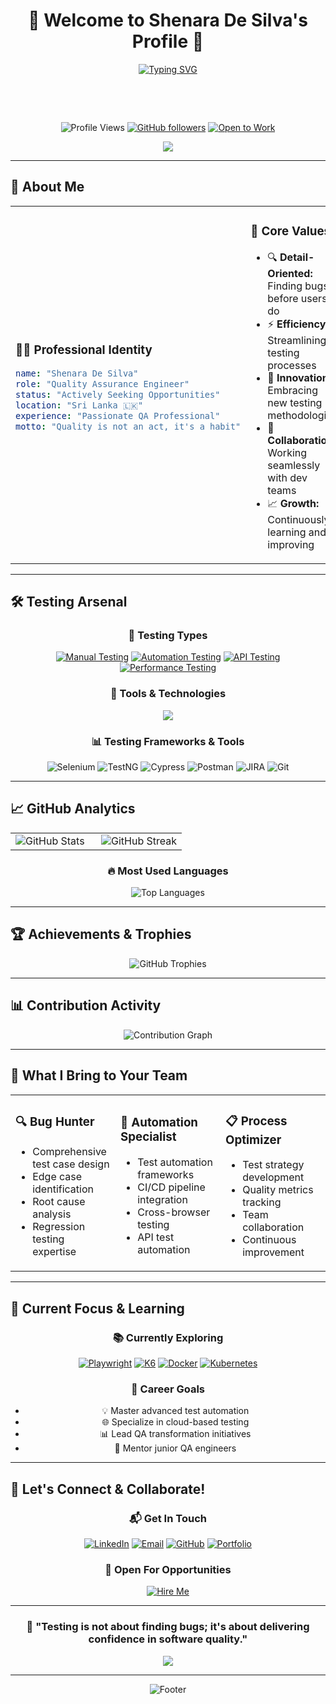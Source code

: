 # <div align="center">🚀 Welcome to Shenara De Silva's Profile 🚀</div>

<div align="center">

[![Typing SVG](https://readme-typing-svg.demolab.com?font=JetBrains+Mono&size=28&duration=3000&pause=1000&color=00D9FF&center=true&vCenter=true&multiline=true&repeat=false&width=800&height=100&lines=Quality+Assurance+Engineer;Breaking+Bugs%2C+Building+Excellence;Automation+%7C+Manual+Testing+%7C+Performance)](https://git.io/typing-svg)

&nbsp;
&nbsp;
&nbsp;
&nbsp;

&nbsp;
&nbsp;

![Profile Views](https://komarev.com/ghpvc/?username=Shenara-De-Silva&color=00d9ff&style=for-the-badge&label=PROFILE+VIEWS)
[![GitHub followers](https://img.shields.io/github/followers/Shenara-De-Silva?style=for-the-badge&color=00d9ff&labelColor=1a1a1a)](https://github.com/Shenara-De-Silva)
[![Open to Work](https://img.shields.io/badge/OPEN%20TO%20WORK-YES-brightgreen?style=for-the-badge&logo=briefcase&logoColor=white)](mailto:shenara.desilva@gmail.com)


<img src="https://capsule-render.vercel.app/api?type=waving&color=gradient&height=100&section=header&text=&fontSize=16&fontAlignY=40&animation=twinkling"/>

</div>

---

## 🎯 **About Me**

<div align="center">
<table>
<tr>
<td width="50%">

### 👨‍💻 **Professional Identity**
```yaml
name: "Shenara De Silva"
role: "Quality Assurance Engineer"
status: "Actively Seeking Opportunities"
location: "Sri Lanka 🇱🇰"
experience: "Passionate QA Professional"
motto: "Quality is not an act, it's a habit"
```

</td>
<td width="50%">

### 🌟 **Core Values**
- 🔍 **Detail-Oriented:** Finding bugs before users do
- ⚡ **Efficiency:** Streamlining testing processes
- 🚀 **Innovation:** Embracing new testing methodologies
- 🤝 **Collaboration:** Working seamlessly with dev teams
- 📈 **Growth:** Continuously learning and improving

</td>
</tr>
</table>
</div>

---

## 🛠️ **Testing Arsenal**

<div align="center">

### 🎨 **Testing Types**
[![Manual Testing](https://img.shields.io/badge/Manual%20Testing-Expert-FF6B6B?style=for-the-badge&logo=magnifying-glass&logoColor=white)](https://github.com/Shenara-De-Silva)
[![Automation Testing](https://img.shields.io/badge/Automation%20Testing-Advanced-4ECDC4?style=for-the-badge&logo=robot&logoColor=white)](https://github.com/Shenara-De-Silva)
[![API Testing](https://img.shields.io/badge/API%20Testing-Proficient-45B7D1?style=for-the-badge&logo=api&logoColor=white)](https://github.com/Shenara-De-Silva)
[![Performance Testing](https://img.shields.io/badge/Performance%20Testing-Intermediate-FFA07A?style=for-the-badge&logo=speedtest&logoColor=white)](https://github.com/Shenara-De-Silva)

### 🔧 **Tools & Technologies**
<img src="https://skillicons.dev/icons?i=selenium,java,python,javascript,cypress,jest,postman,jenkins,docker,git,mysql,mongodb&theme=dark&perline=6" />

### 📊 **Testing Frameworks & Tools**
![Selenium](https://img.shields.io/badge/Selenium-90%25-43B02A?style=for-the-badge&logo=selenium&logoColor=white)
![TestNG](https://img.shields.io/badge/TestNG-85%25-FF7300?style=for-the-badge&logo=testing&logoColor=white)
![Cypress](https://img.shields.io/badge/Cypress-80%25-17202C?style=for-the-badge&logo=cypress&logoColor=white)
![Postman](https://img.shields.io/badge/Postman-88%25-FF6C37?style=for-the-badge&logo=postman&logoColor=white)
![JIRA](https://img.shields.io/badge/JIRA-92%25-0052CC?style=for-the-badge&logo=jira&logoColor=white)
![Git](https://img.shields.io/badge/Git-87%25-F05032?style=for-the-badge&logo=git&logoColor=white)

</div>

---

## 📈 **GitHub Analytics**

<div align="center">
<table>
<tr>
<td width="50%">
<img src="https://github-readme-stats.vercel.app/api?username=Shenara-De-Silva&show_icons=true&theme=tokyonight&hide_border=true&bg_color=0D1117&title_color=00D9FF&icon_color=00D9FF&text_color=C3D1D9" alt="GitHub Stats"/>
</td>
<td width="50%">
<img src="https://github-readme-streak-stats.herokuapp.com?user=Shenara-De-Silva&theme=tokyonight&hide_border=true&background=0D1117&stroke=00D9FF&ring=00D9FF&fire=FF6B6B&currStreakLabel=00D9FF" alt="GitHub Streak"/>
</td>
</tr>
</table>

### 🔥 **Most Used Languages**
<img src="https://github-readme-stats.vercel.app/api/top-langs/?username=Shenara-De-Silva&layout=compact&theme=tokyonight&hide_border=true&bg_color=0D1117&title_color=00D9FF&text_color=C3D1D9" alt="Top Languages"/>

</div>

---

## 🏆 **Achievements & Trophies**

<div align="center">
<img src="https://github-profile-trophy.vercel.app/?username=Shenara-De-Silva&theme=algolia&no-frame=true&column=4&margin-w=15&margin-h=15" alt="GitHub Trophies"/>
</div>

---

## 📊 **Contribution Activity**

<div align="center">
<img src="https://github-readme-activity-graph.vercel.app/graph?username=Shenara-De-Silva&bg_color=0D1117&color=00D9FF&line=00D9FF&point=FF6B6B&area=true&hide_border=true" alt="Contribution Graph"/>
</div>

---

## 💼 **What I Bring to Your Team**

<div align="center">
<table>
<tr>
<td width="33%">

### 🔍 **Bug Hunter**
- Comprehensive test case design
- Edge case identification
- Root cause analysis
- Regression testing expertise

</td>
<td width="33%">

### 🤖 **Automation Specialist**
- Test automation frameworks
- CI/CD pipeline integration
- Cross-browser testing
- API test automation

</td>
<td width="33%">

### 📋 **Process Optimizer**
- Test strategy development
- Quality metrics tracking
- Team collaboration
- Continuous improvement

</td>
</tr>
</table>
</div>

---

## 🚀 **Current Focus & Learning**

<div align="center">

### 📚 **Currently Exploring**
[![Playwright](https://img.shields.io/badge/Playwright-Learning-2EAD33?style=for-the-badge&logo=playwright&logoColor=white)](https://playwright.dev/)
[![K6](https://img.shields.io/badge/K6-Learning-7D64FF?style=for-the-badge&logo=k6&logoColor=white)](https://k6.io/)
[![Docker](https://img.shields.io/badge/Docker-Learning-2496ED?style=for-the-badge&logo=docker&logoColor=white)](https://docker.com/)
[![Kubernetes](https://img.shields.io/badge/Kubernetes-Learning-326CE5?style=for-the-badge&logo=kubernetes&logoColor=white)](https://kubernetes.io/)

### 🎯 **Career Goals**
- 💡 Master advanced test automation
- 🌐 Specialize in cloud-based testing
- 📊 Lead QA transformation initiatives
- 🤝 Mentor junior QA engineers

</div>

---

## 🤝 **Let's Connect & Collaborate!**

<div align="center">

### 📬 **Get In Touch**
[![LinkedIn](https://img.shields.io/badge/LinkedIn-0077B5?style=for-the-badge&logo=linkedin&logoColor=white&labelColor=0077B5)](https://www.linkedin.com/in/shenara-de-silva)
[![Email](https://img.shields.io/badge/Email-EA4335?style=for-the-badge&logo=gmail&logoColor=white&labelColor=EA4335)](mailto:shenara.desilva@gmail.com)
[![GitHub](https://img.shields.io/badge/GitHub-181717?style=for-the-badge&logo=github&logoColor=white&labelColor=181717)](https://github.com/Shenara-De-Silva)
[![Portfolio](https://img.shields.io/badge/Portfolio-FF5722?style=for-the-badge&logo=web&logoColor=white&labelColor=FF5722)](https://shenara-desilva-portfolio.netlify.app/)

### 💌 **Open For Opportunities**
[![Hire Me](https://img.shields.io/badge/HIRE%20ME-Available%20for%20Full--Time%20Positions-brightgreen?style=for-the-badge&logo=handshake&logoColor=white)](mailto:shenara.desilva@gmail.com)

---

### 💭 **"Testing is not about finding bugs; it's about delivering confidence in software quality."**

<img src="https://capsule-render.vercel.app/api?type=waving&color=gradient&height=100&section=footer&animation=twinkling"/>

</div>

---

<div align="center">
<img src="https://readme-typing-svg.demolab.com?font=Fira+Code&size=18&pause=1000&color=00D9FF&center=true&width=435&lines=Thanks+for+visiting!;Let's+build+quality+software+together!;Ready+to+make+an+impact!" alt="Footer"/>
</div>

